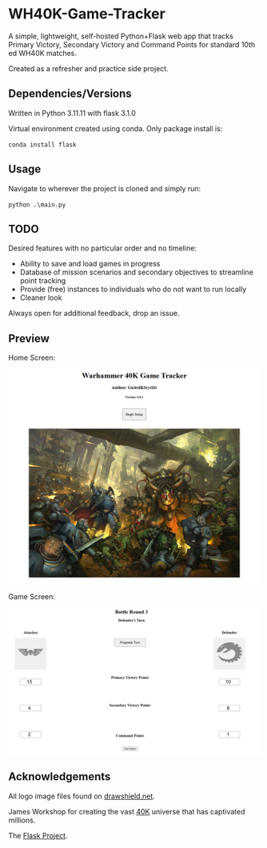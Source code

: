 # WH40K-Game-Tracker

A simple, lightweight, self-hosted Python+Flask web app that tracks Primary Victory, Secondary Victory and Command Points for standard 10th ed WH40K matches.

Created as a refresher and practice side project.

## Dependencies/Versions

Written in Python 3.11.11 with flask 3.1.0

Virtual environment created using conda. Only package install is:

`conda install flask`

## Usage

Navigate to wherever the project is cloned and simply run:

`python .\main.py`

## TODO

Desired features with no particular order and no timeline:

- Ability to save and load games in progress
- Database of mission scenarios and secondary objectives to streamline point tracking
- Provide (free) instances to individuals who do not want to run locally
- Cleaner look

Always open for additional feedback, drop an issue.

## Preview
Home Screen:

![Home Screen](https://github.com/csanting/WH40K-Game-Tracker/blob/main/components/preview/home_page_preview.PNG "Home Screen")

Game Screen:

![Game Screen](https://github.com/csanting/WH40K-Game-Tracker/blob/main/components/preview/game_page_preview.PNG "Game Screen")

## Acknowledgements

All logo image files found on [drawshield.net](https://drawshield.net/catalog/charges/warhammer/).

James Workshop for creating the vast [40K](https://warhammer40000.com/) universe that has captivated millions.

The [Flask Project](https://flask.palletsprojects.com/en/stable/#).

